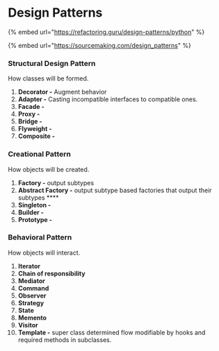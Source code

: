 # Design Patterns

{% embed url="https://refactoring.guru/design-patterns/python" %}

{% embed url="https://sourcemaking.com/design_patterns" %}

### Structural Design Pattern

How classes will be formed.

1. **Decorator -** Augment behavior
2. **Adapter -** Casting incompatible interfaces to compatible ones.
3. **Facade -**&#x20;
4. **Proxy -**&#x20;
5. **Bridge -**&#x20;
6. **Flyweight -**
7. **Composite -**

### **Creational Pattern**

How objects will be created.

1. **Factory -** output subtypes
2. **Abstract Factory -** output subtype based factories that output their subtypes ****&#x20;
3. &#x20;**Singleton -**&#x20;
4. **Builder -**
5. **Prototype -**&#x20;

### Behavioral Pattern

How objects will interact.

1. **Iterator**
2. **Chain of responsibility**
3. **Mediator**
4. **Command**
5. **Observer**
6. **Strategy**
7. **State**
8. **Memento**
9. **Visitor**
10. **Template -** super class determined flow modifiable by hooks and required methods in subclasses.
